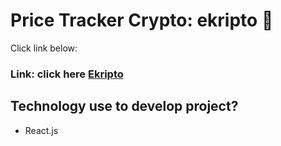# Price Tracker Crypto: ekripto 🚀

Click link below:
### Link: click here <a href="https://ekripto.xyz/">Ekripto</a>

## Technology use to develop project?

<ul>  
<li>React.js</li>
</ul>
